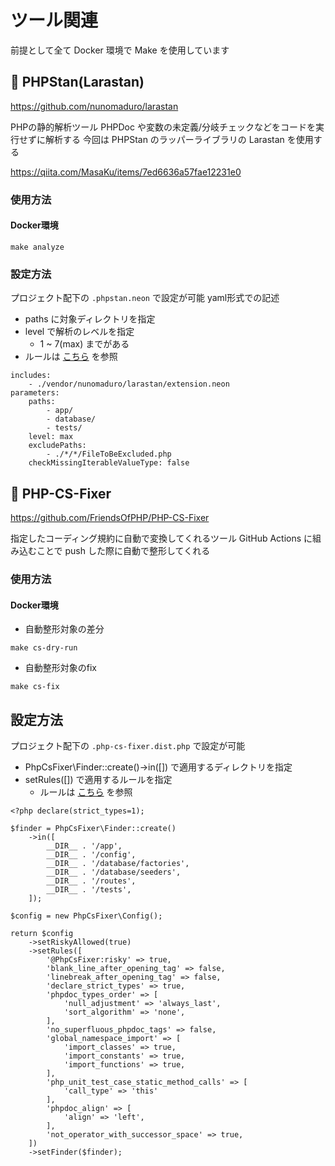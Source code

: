 # ツール関連

前提として全て Docker 環境で Make を使用しています

<!-- ## 😼 GitHub Actions　

GitHub が用意している CIツール
publicリポジトリ なら無料 privateリポジトリ であれば月でCIに掛かる時間 `2000時間` まで無料

以下のツールを実行する
- Larastan
- PHP-CS-Fixer
- PHPUnit -->

## 🐘 PHPStan(Larastan)

https://github.com/nunomaduro/larastan

PHPの静的解析ツール
PHPDoc や変数の未定義/分岐チェックなどをコードを実行せずに解析する
今回は PHPStan のラッパーライブラリの Larastan を使用する

https://qiita.com/MasaKu/items/7ed6636a57fae12231e0

### 使用方法

#### Docker環境

```
make analyze
```

<!--
#### Doker環境ではない時

```
./vendor/bin/phpstan analyze --memory-limit=2G
``` -->

### 設定方法

プロジェクト配下の `.phpstan.neon` で設定が可能
yaml形式での記述

- paths に対象ディレクトリを指定
- level で解析のレベルを指定
    - 1 ~ 7(max) までがある
- ルールは [こちら](https://phpstan.org/config-reference) を参照

```yaml=
includes:
    - ./vendor/nunomaduro/larastan/extension.neon
parameters:
    paths:
        - app/
        - database/
        - tests/
    level: max
    excludePaths:
        - ./*/*/FileToBeExcluded.php
    checkMissingIterableValueType: false
```

## 🦅 PHP-CS-Fixer

https://github.com/FriendsOfPHP/PHP-CS-Fixer

指定したコーディング規約に自動で変換してくれるツール
GitHub Actions に組み込むことで push した際に自動で整形してくれる

### 使用方法

#### Docker環境

- 自動整形対象の差分

```
make cs-dry-run
```

- 自動整形対象のfix

```
make cs-fix
```

<!-- #### Docker環境ではない時

- 自動整形対象の差分

```
./vendor/bin/php-cs-fixer fix -v --diff --dry-run
```

- 自動整形対象のfix

```
./vendor/bin/php-cs-fixer fix -v --diff
``` -->

## 設定方法

プロジェクト配下の `.php-cs-fixer.dist.php` で設定が可能

- PhpCsFixer\Finder::create()->in([]) で適用するディレクトリを指定
- setRules([]) で適用するルールを指定
    - ルールは [こちら](https://mlocati.github.io/php-cs-fixer-configurator/#version:3.0) を参照

```php=
<?php declare(strict_types=1);

$finder = PhpCsFixer\Finder::create()
    ->in([
        __DIR__ . '/app',
        __DIR__ . '/config',
        __DIR__ . '/database/factories',
        __DIR__ . '/database/seeders',
        __DIR__ . '/routes',
        __DIR__ . '/tests',
    ]);

$config = new PhpCsFixer\Config();

return $config
    ->setRiskyAllowed(true)
    ->setRules([
        '@PhpCsFixer:risky' => true,
        'blank_line_after_opening_tag' => false,
        'linebreak_after_opening_tag' => false,
        'declare_strict_types' => true,
        'phpdoc_types_order' => [
            'null_adjustment' => 'always_last',
            'sort_algorithm' => 'none',
        ],
        'no_superfluous_phpdoc_tags' => false,
        'global_namespace_import' => [
            'import_classes' => true,
            'import_constants' => true,
            'import_functions' => true,
        ],
        'php_unit_test_case_static_method_calls' => [
            'call_type' => 'this'
        ],
        'phpdoc_align' => [
            'align' => 'left',
        ],
        'not_operator_with_successor_space' => true,
    ])
    ->setFinder($finder);

```
